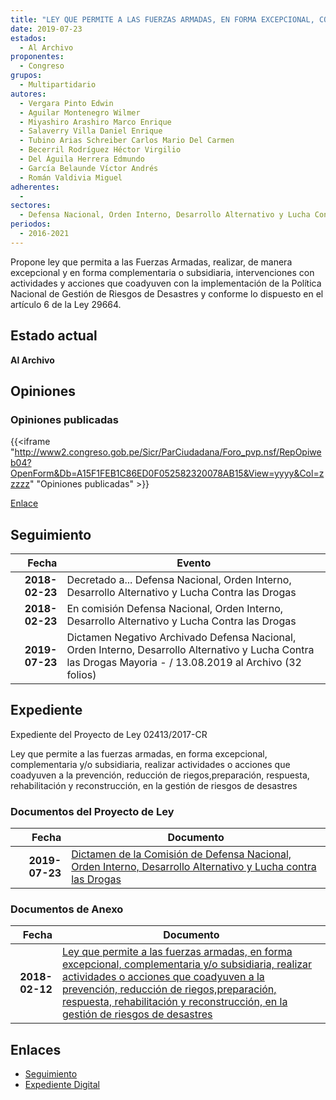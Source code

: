 ```yaml
---
title: "LEY QUE PERMITE A LAS FUERZAS ARMADAS, EN FORMA EXCEPCIONAL, COMPLEMENTARIA O SUBSIDIARIA, REALIZAR ACTIVIDADES O ACCIONES QUE COADYUVEN A LA PREVENCIÓN, REDUCCIÓN DE RIESGOS, PREPARACIÓN, RESPUESTA, REHABILITACIÓN Y RECONSTRUCCIÓN, EN LA GESTIÓN DE RIESGOS DE DESASTRES"
date: 2019-07-23
estados: 
  - Al Archivo
proponentes: 
  - Congreso
grupos: 
  - Multipartidario
autores: 
  - Vergara Pinto Edwin
  - Aguilar Montenegro Wilmer
  - Miyashiro Arashiro Marco Enrique
  - Salaverry Villa Daniel Enrique
  - Tubino Arias Schreiber Carlos Mario Del Carmen
  - Becerril Rodríguez Héctor Virgilio
  - Del Águila Herrera Edmundo
  - García Belaunde Víctor Andrés
  - Román Valdivia Miguel
adherentes: 
  - 
sectores: 
  - Defensa Nacional, Orden Interno, Desarrollo Alternativo y Lucha Contra las Drogas
periodos: 
  - 2016-2021
---
```


Propone ley que permita a las Fuerzas Armadas, realizar, de manera excepcional y en forma complementaria o subsidiaria, intervenciones con actividades y acciones que coadyuven con la implementación de la Política Nacional de Gestión de Riesgos de Desastres y conforme lo dispuesto en el artículo 6 de la Ley 29664.


## Estado actual

**Al Archivo**

## Opiniones

### Opiniones publicadas

{{<iframe "http://www2.congreso.gob.pe/Sicr/ParCiudadana/Foro_pvp.nsf/RepOpiweb04?OpenForm&Db=A15F1FEB1C86ED0F052582320078AB15&View=yyyy&Col=zzzzz" "Opiniones publicadas" >}}

[Enlace](http://www2.congreso.gob.pe/Sicr/ParCiudadana/Foro_pvp.nsf/RepOpiweb04?OpenForm&Db=A15F1FEB1C86ED0F052582320078AB15&View=yyyy&Col=zzzzz)

## Seguimiento

| Fecha | Evento |
|------:|--------|
| **2018-02-23** | Decretado a... Defensa Nacional, Orden Interno, Desarrollo Alternativo y Lucha Contra las Drogas|
| **2018-02-23** | En comisión Defensa Nacional, Orden Interno, Desarrollo Alternativo y Lucha Contra las Drogas|
| **2019-07-23** | Dictamen Negativo Archivado Defensa Nacional, Orden Interno, Desarrollo Alternativo y Lucha Contra las Drogas Mayoria - / 13.08.2019 al Archivo (32 folios)|


## Expediente

Expediente del Proyecto de Ley 02413/2017-CR

Ley que permite a las fuerzas armadas, en forma excepcional, complementaria y/o subsidiaria, realizar actividades o acciones que coadyuven a la prevención, reducción de riegos,preparación, respuesta, rehabilitación y reconstrucción, en la gestión de riesgos de desastres


### Documentos del Proyecto de Ley

| Fecha | Documento |
|------:|--------|
| **2019-07-23** | [Dictamen de la Comisión de Defensa Nacional, Orden Interno, Desarrollo Alternativo y Lucha contra las Drogas](http://www.leyes.congreso.gob.pe/Documentos/2016_2021/ADLP/Normas_Legales/30737-LEY.pdf) |

### Documentos de Anexo

| Fecha | Documento |
|------:|--------|
| **2018-02-12** | [Ley que permite a las fuerzas armadas, en forma excepcional, complementaria y/o subsidiaria, realizar actividades o acciones que coadyuven a la prevención, reducción de riegos,preparación, respuesta, rehabilitación y reconstrucción, en la gestión de riesgos de desastres](http://www.leyes.congreso.gob.pe/Documentos/2016_2021/Proyectos_de_Ley_y_de_Resoluciones_Legislativas/PL0241120180208.pdf) |

## Enlaces 

- [Seguimiento](http://www2.congreso.gob.pe/Sicr/TraDocEstProc/CLProLey2016.nsf/f7fff46988ca05b1052578e100829cc7/2c3f4edbb51280b40525823200734656?OpenDocument)
- [Expediente Digital](http://www2.congreso.gob.pe/Sicr/TraDocEstProc/CLProLey2016.nsf/f7fff46988ca05b1052578e100829cc7/2c3f4edbb51280b40525823200734656?OpenDocument&Click=05257FB7005EB655.eb71d0cf91d8294e05256cdf006b5706/$Body/0.1C6C)
